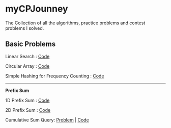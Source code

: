 # myCPJounney

The Collection of all the algorithms, practice problems and contest problems I solved.

## Basic Problems

Linear Search : [Code](./Practice/BasicProblem/LinearSearch/linear_search.cpp)

Circular Array : [Code](./Practice/BasicProblem/CircularArray/circular_array.cpp)

Simple Hashing for Frequency Counting : [Code](./Practice/BasicProblem/Hashing/hashing.cpp)

---

**Prefix Sum**

1D Prefix Sum : [Code](./Practice/BasicProblem/PrefixSum/1DPrefixSum.cpp)

2D Prefix Sum : [Code](./Practice/BasicProblem/PrefixSum/2DPrefixSum.cpp)

Cumulative Sum Query: [Problem](https://www.spoj.com/problems/CSUMQ/) | [Code](./Practice/BasicProblem/PrefixSum/CSUMQ.cpp)
